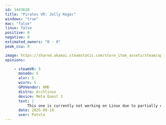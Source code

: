 ```yaml
---
id: 1443620
title: "Pirates VR: Jolly Roger"
windows: "true"
mac: "false"
linux: false
positive: 0
negative: 0
estimated_owners: "0 - 0"
peak_ccu: 0

image: https://shared.akamai.steamstatic.com/store_item_assets/steam/apps/1443620/header.jpg?t=1721725925
opinions:

    - steamVR: 5
      monado: 5
      alvr: 5
      wivrn: 5
      GPUVendor: AMD
      distro: Archlinux
      device: Meta Quest 3
      text: |
          This one is currently not working on Linux due to partially complete HolographicSpace implementation in Proton https://github.com/ValveSoftware/Proton/issues/8457
      date: 2025-09-19
      user: Patola
---
```

